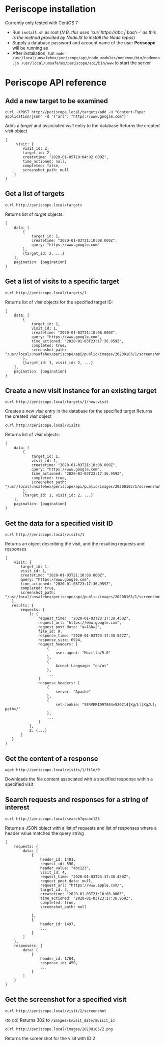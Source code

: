 # Periscope installation

Currently only tested with CentOS 7
- Run `install.sh` as root (_N.B. this uses 'curl https://abc | bash -' as this is the method provided by NodeJS to install the Node repos_)
- Supply a database password and account name of the user __Periscope__ will be running as
- After installation, run `node /usr/local/unsafehex/periscope/api/node_modules/nodemon/bin/nodemon.js /usr/local/unsafehex/periscope/api/bin/www` to start the server

# Periscope API reference

## Add a new target to be examined
`curl -XPOST http://periscope.local/targets/add -H "Content-Type: application/json" -d '{"url": "https://www.google.com"}'`

Adds a _target_ and associated _visit_ entry to the database
Returns the created _visit_ object

```
{
     visit: {
        visit_id: 2,
        target_id: 2,
        createtime: "2020-01-05T19:04:02.000Z",
        time_actioned: null,
        completed: false,
        screenshot_path: null
    }
}
```

## Get a list of targets
`curl http://periscope.local/targets`

Returns list of _target_ objects:

```
{
    data: [
        {
            target_id: 1, 
            createtime: "2020-01-03T21:10:08.000Z", 
            query: "https://www.google.com"
        }, 
        {target_id: 2, ...}
    ],
    pagination: {pagination}
}
```

## Get a list of visits to a specific target
`curl http://periscope.local/targets/1`

Returns list of _visit_ objects for the specified target ID:
```
{
    data: [
        {
            target_id: 1, 
            visit_id: 1,
            createtime: "2020-01-03T21:10:08.000Z", 
            query: "https://www.google.com",
            time_actioned: "2020-01-03T23:17:36.959Z",
            completed: true,
            screenshot_path: "/usr/local/unsafehex/periscope/api/public/images/20200103/1/screenshot.jpg"
        },
        {target_id: 1, visit_id: 2, ...}
    ],
    pagination: {pagination}
}
```

## Create a new visit instance for an existing target
`curl http://periscope.local/targets/1/new-visit`
 
 Creates a new _visit_ entry in the database for the specified target
 Returns the created _visit_ object

`curl http://periscope.local/visits`

Returns list of _visit_ objects:
```
{
    data: [
        {
            target_id: 1, 
            visit_id: 1,
            createtime: "2020-01-03T21:10:08.000Z", 
            query: "https://www.google.com",
            time_actioned: "2020-01-03T23:17:36.959Z",
            completed: true,
            screenshot_path: "/usr/local/unsafehex/periscope/api/public/images/20200103/1/screenshot.jpg"
        },
        {target_id: 1, visit_id: 2, ...}
    ],
    pagination: {pagination}
}
```

 ## Get the data for a specified visit ID

 `curl http://periscope.local/visits/1`

 Returns an object describing the visit, and the resulting requests and responses

 ```
 {
     visit: {
        target_id: 1, 
        visit_id: 1,
        createtime: "2020-01-03T21:10:08.000Z", 
        query: "https://www.google.com",
        time_actioned: "2020-01-03T23:17:36.959Z",
        completed: true,
        screenshot_path: "/usr/local/unsafehex/periscope/api/public/images/20200103/1/screenshot.jpg"
    },
    results: {
        requests: {
            1: {
                request_time:  "2020-01-03T23:17:38.450Z",
                request_url: "https://www.google.com",
                request_post_data: "a=1&b=2",
                file_id: 0,
                response_time: "2020-01-03T23:17:38.547Z",
                response_size: 6924,
                request_headers: [
                    {
                        user-agent: "Mozilla/5.0"
                    },
                    {
                        Accept-Language: "en/us"
                    },
                    ...
                ]
                response_headers: [
                    {
                        server: "Apache"
                    },
                    {
                        set-cookie: "SERVERID97864=520214|Xg/Ll|Xg/Ll; path=/"
                    },
                    ...
                ]
            },
            2: {...}
        }
    }
 }
 ```

## Get the content of a response

`wget http://periscope.local/visits/1/file/0`

Downloads the file content associated with a specified response within a specified visit

## Search requests and responses for a string of interest

`curl http://periscope.local/search?q=abc123`

Returns a JSON object with a list of requests and list of responses where a header value matched the query string

```
{
    requests: {
        data: [
            {
                header_id: 1401,
                request_id: 590,
                header_value: "abc123",
                visit_id: 4,
                request_time: "2020-01-03T23:17:38.450Z",
                request_post_data: null,
                request_url: "https://www.apple.com/",
                target_id: 3,
                createtime: "2020-01-03T21:10:08.000Z",
                time_actioned: "2020-01-03T23:17:36.959Z",
                completed: true,
                screenshot_path: null

            },
            {
                header_id: 1497,
                ...
            }
        ]
    },
    responsess: {
        data: [
            {
                header_id: 1784,
                response_id: 450,
                ...
            }
        ]
    }
}
```

## Get the screenshot for a specified visit

`curl http://periscope.local/visit/2/screenshot`

(to do)
Returns 302 to `/images/$visit_date/$visit_id`

`curl http://periscope.local/images/20200105/2.png`

Returns the screenshot for the visit with ID 2